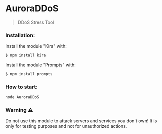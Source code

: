 # AuroraDDoS

> DDoS Stress Tool

### Installation:
Install the module "Kira" with:

```bash
$ npm install kira
```

Install the module "Prompts" with:

```bash
$ npm install prompts
```

### How to start:

```bash
node AuroraDDoS
```

### Warning ⚠️

Do not use this module to attack servers and services you don't own! It is only for testing purposes and not for unauthorized actions.
